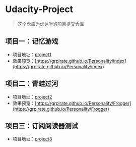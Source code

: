 # Udacity-Project

> 这个仓库为优达学城项目提交仓库

## 项目一：记忆游戏

- 项目地址：[project1](https://github.com/GrPirate/Udacity-Project/tree/master/project1)
- 效果预览：[https://grpirate.github.io/Personality/index](https://grpirate.github.io/Personality/index)

## 项目二：青蛙过河

- 项目地址：[project2](https://github.com/GrPirate/Udacity-Project/tree/master/project2)
- 效果预览：[https://grpirate.github.io/Personality/Frogger](https://grpirate.github.io/Personality/Frogger)


## 项目三：订阅阅读器测试

- 项目地址：[project3](https://github.com/GrPirate/Udacity-Project/tree/master/project3)



